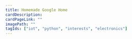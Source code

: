 ```yaml
---
title: Homemade Google Home
cardDescription:
cardPageLink: ""
imagePath: ""
tagIds: ["iot", "python", "interests", "electronics"]
---
```


